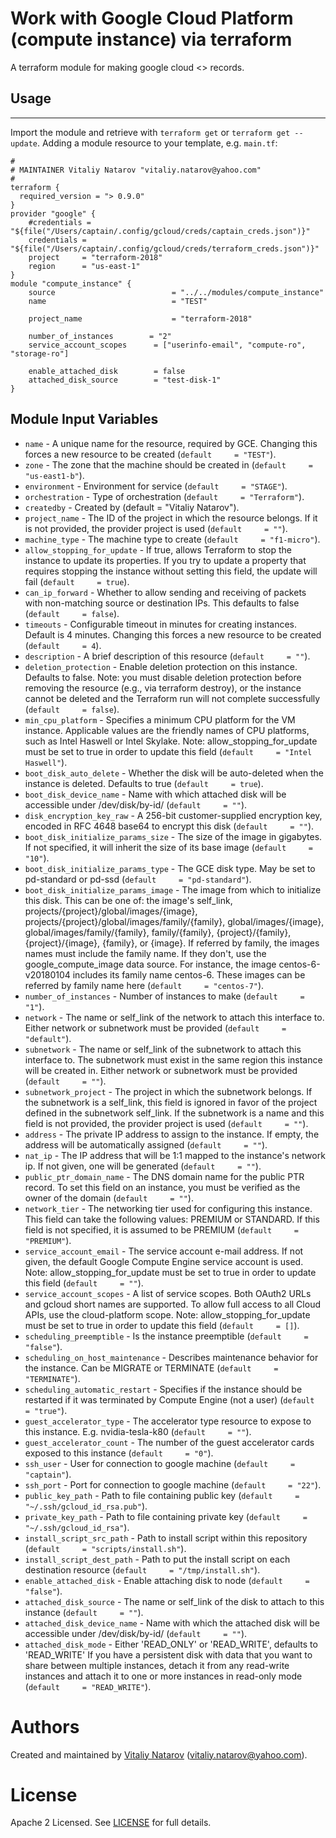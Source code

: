 # Work with Google Cloud  Platform (compute instance) via terraform

A terraform module for making google cloud <> records.
 
## Usage
--------

Import the module and retrieve with ```terraform get``` or ```terraform get --update```. Adding a module resource to your template, e.g. `main.tf`:

```
#
# MAINTAINER Vitaliy Natarov "vitaliy.natarov@yahoo.com"
#
terraform {
  required_version = "> 0.9.0"
}
provider "google" {
    #credentials = "${file("/Users/captain/.config/gcloud/creds/captain_creds.json")}"
    credentials = "${file("/Users/captain/.config/gcloud/creds/terraform_creds.json")}"
    project     = "terraform-2018"
    region      = "us-east-1"
}
module "compute_instance" {
    source                          = "../../modules/compute_instance"
    name                            = "TEST"

    project_name                    = "terraform-2018"

    number_of_instances        = "2"
    service_account_scopes      = ["userinfo-email", "compute-ro", "storage-ro"]

    enable_attached_disk        = false
    attached_disk_source        = "test-disk-1"
}

```

Module Input Variables
----------------------
- `name` - A unique name for the resource, required by GCE. Changing this forces a new resource to be created (`default     = "TEST"`).
- `zone` - The zone that the machine should be created in (`default     = "us-east1-b"`).
- `environment` - Environment for service (`default     = "STAGE"`).
- `orchestration` - Type of orchestration (`default     = "Terraform"`).
- `createdby` - Created by (default     = "Vitaliy Natarov").
- `project_name` - The ID of the project in which the resource belongs. If it is not provided, the provider project is used (`default     = ""`).
- `machine_type` - The machine type to create (`default     = "f1-micro"`).
- `allow_stopping_for_update` - If true, allows Terraform to stop the instance to update its properties. If you try to update a property that requires stopping the instance without setting this field, the update will fail (`default     = true`).
- `can_ip_forward` - Whether to allow sending and receiving of packets with non-matching source or destination IPs. This defaults to false (`default     = false`).
- `timeouts` - Configurable timeout in minutes for creating instances. Default is 4 minutes. Changing this forces a new resource to be created (`default     = 4`).
- `description` - A brief description of this resource (`default     = ""`).
- `deletion_protection` - Enable deletion protection on this instance. Defaults to false. Note: you must disable deletion protection before removing the resource (e.g., via terraform destroy), or the instance cannot be deleted and the Terraform run will not complete successfully (`default     = false`).
- `min_cpu_platform` - Specifies a minimum CPU platform for the VM instance. Applicable values are the friendly names of CPU platforms, such as Intel Haswell or Intel Skylake. Note: allow_stopping_for_update must be set to true in order to update this field (`default     = "Intel Haswell"`).
- `boot_disk_auto_delete` - Whether the disk will be auto-deleted when the instance is deleted. Defaults to true (`default     = true`).
- `boot_disk_device_name` - Name with which attached disk will be accessible under /dev/disk/by-id/ (`default     = ""`).
- `disk_encryption_key_raw` - A 256-bit customer-supplied encryption key, encoded in RFC 4648 base64 to encrypt this disk (`default     = ""`).
- `boot_disk_initialize_params_size` - The size of the image in gigabytes. If not specified, it will inherit the size of its base image (`default     = "10"`).
- `boot_disk_initialize_params_type` - The GCE disk type. May be set to pd-standard or pd-ssd (`default     = "pd-standard"`).
- `boot_disk_initialize_params_image` - The image from which to initialize this disk. This can be one of: the image's self_link, projects/{project}/global/images/{image}, projects/{project}/global/images/family/{family}, global/images/{image}, global/images/family/{family}, family/{family}, {project}/{family}, {project}/{image}, {family}, or {image}. If referred by family, the images names must include the family name. If they don't, use the google_compute_image data source. For instance, the image centos-6-v20180104 includes its family name centos-6. These images can be referred by family name here (`default     = "centos-7"`).
- `number_of_instances` - Number of instances to make (`default     = "1"`).
- `network` - The name or self_link of the network to attach this interface to. Either network or subnetwork must be provided (`default     = "default"`).
- `subnetwork` - The name or self_link of the subnetwork to attach this interface to. The subnetwork must exist in the same region this instance will be created in. Either network or subnetwork must be provided (`default     = ""`).
- `subnetwork_project` - The project in which the subnetwork belongs. If the subnetwork is a self_link, this field is ignored in favor of the project defined in the subnetwork self_link. If the subnetwork is a name and this field is not provided, the provider project is used (`default     = ""`).
- `address` - The private IP address to assign to the instance. If empty, the address will be automatically assigned (`default     = ""`).
- `nat_ip` - The IP address that will be 1:1 mapped to the instance's network ip. If not given, one will be generated (`default     = ""`).
- `public_ptr_domain_name` - The DNS domain name for the public PTR record. To set this field on an instance, you must be verified as the owner of the domain (`default     = ""`).
- `network_tier` - The networking tier used for configuring this instance. This field can take the following values: PREMIUM or STANDARD. If this field is not specified, it is assumed to be PREMIUM (`default     = "PREMIUM"`).
- `service_account_email` - The service account e-mail address. If not given, the default Google Compute Engine service account is used. Note: allow_stopping_for_update must be set to true in order to update this field (`default     = ""`).
- `service_account_scopes` - A list of service scopes. Both OAuth2 URLs and gcloud short names are supported. To allow full access to all Cloud APIs, use the cloud-platform scope. Note: allow_stopping_for_update must be set to true in order to update this field (`default     = []`).
- `scheduling_preemptible` - Is the instance preemptible (`default     = "false"`).
- `scheduling_on_host_maintenance` - Describes maintenance behavior for the instance. Can be MIGRATE or TERMINATE (`default     = "TERMINATE"`).
- `scheduling_automatic_restart` - Specifies if the instance should be restarted if it was terminated by Compute Engine (not a user) (`default     = "true"`).
- `guest_accelerator_type` - The accelerator type resource to expose to this instance. E.g. nvidia-tesla-k80 (`default     = ""`).
- `guest_accelerator_count` - The number of the guest accelerator cards exposed to this instance (`default     = "0"`).
- `ssh_user` - User for connection to google machine (`default     = "captain"`).
- `ssh_port` - Port for connection to google machine (`default     = "22"`).
- `public_key_path` - Path to file containing public key (`default     = "~/.ssh/gcloud_id_rsa.pub"`).
- `private_key_path` - Path to file containing private key (`default     = "~/.ssh/gcloud_id_rsa"`).
- `install_script_src_path` - Path to install script within this repository (`default     = "scripts/install.sh"`).
- `install_script_dest_path` - Path to put the install script on each destination resource (`default     = "/tmp/install.sh"`).
- `enable_attached_disk` - Enable attaching disk to node (`default     = "false"`).
- `attached_disk_source` - The name or self_link of the disk to attach to this instance (`default     = ""`).
- `attached_disk_device_name` - Name with which the attached disk will be accessible under /dev/disk/by-id/ (`default     = ""`).
- `attached_disk_mode` - Either 'READ_ONLY' or 'READ_WRITE', defaults to 'READ_WRITE' If you have a persistent disk with data that you want to share between multiple instances, detach it from any read-write instances and attach it to one or more instances in read-only mode (`default     = "READ_WRITE"`).


Authors
=======

Created and maintained by [Vitaliy Natarov](https://github.com/SebastianUA)
(vitaliy.natarov@yahoo.com).

License
=======

Apache 2 Licensed. See [LICENSE](https://github.com/SebastianUA/terraform/blob/master/LICENSE) for full details.
